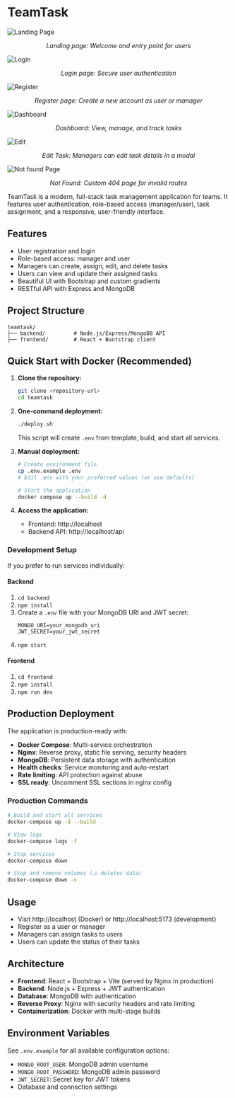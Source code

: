 # TeamTask

![Landing Page](home.png)
<p align="center"><em>Landing page: Welcome and entry point for users</em></p>

![Login](login.png)
<p align="center"><em>Login page: Secure user authentication</em></p>

![Register](register.png)
<p align="center"><em>Register page: Create a new account as user or manager</em></p>

![Dashboard](dashboard.png)
<p align="center"><em>Dashboard: View, manage, and track tasks</em></p>

![Edit](edit.png)
<p align="center"><em>Edit Task: Managers can edit task details in a modal</em></p>

![Not found Page](found.png)
<p align="center"><em>Not Found: Custom 404 page for invalid routes</em></p>




TeamTask is a modern, full-stack task management application for teams. It features user authentication, role-based access (manager/user), task assignment, and a responsive, user-friendly interface.

## Features
- User registration and login
- Role-based access: manager and user
- Managers can create, assign, edit, and delete tasks
- Users can view and update their assigned tasks
- Beautiful UI with Bootstrap and custom gradients
- RESTful API with Express and MongoDB

## Project Structure
```
teamtask/
├── backend/         # Node.js/Express/MongoDB API
├── frontend/        # React + Bootstrap client
```

## Quick Start with Docker (Recommended)

1. **Clone the repository:**
   ```bash
   git clone <repository-url>
   cd teamtask
   ```

2. **One-command deployment:**
   ```bash
   ./deploy.sh
   ```
   This script will create `.env` from template, build, and start all services.

3. **Manual deployment:**
   ```bash
   # Create environment file
   cp .env.example .env
   # Edit .env with your preferred values (or use defaults)
   
   # Start the application
   docker compose up --build -d
   ```

4. **Access the application:**
   - Frontend: http://localhost
   - Backend API: http://localhost/api

### Development Setup

If you prefer to run services individually:

#### Backend
1. `cd backend`
2. `npm install`
3. Create a `.env` file with your MongoDB URI and JWT secret:
   ```
   MONGO_URI=your_mongodb_uri
   JWT_SECRET=your_jwt_secret
   ```
4. `npm start`

#### Frontend
1. `cd frontend`
2. `npm install`
3. `npm run dev`

## Production Deployment

The application is production-ready with:
- **Docker Compose**: Multi-service orchestration
- **Nginx**: Reverse proxy, static file serving, security headers
- **MongoDB**: Persistent data storage with authentication
- **Health checks**: Service monitoring and auto-restart
- **Rate limiting**: API protection against abuse
- **SSL ready**: Uncomment SSL sections in nginx config

### Production Commands
```bash
# Build and start all services
docker-compose up -d --build

# View logs
docker-compose logs -f

# Stop services
docker-compose down

# Stop and remove volumes (⚠️ deletes data)
docker-compose down -v
```

## Usage
- Visit http://localhost (Docker) or http://localhost:5173 (development)
- Register as a user or manager
- Managers can assign tasks to users
- Users can update the status of their tasks

## Architecture

- **Frontend**: React + Bootstrap + Vite (served by Nginx in production)
- **Backend**: Node.js + Express + JWT authentication
- **Database**: MongoDB with authentication
- **Reverse Proxy**: Nginx with security headers and rate limiting
- **Containerization**: Docker with multi-stage builds

## Environment Variables

See `.env.example` for all available configuration options:
- `MONGO_ROOT_USER`: MongoDB admin username
- `MONGO_ROOT_PASSWORD`: MongoDB admin password  
- `JWT_SECRET`: Secret key for JWT tokens
- Database and connection settings


